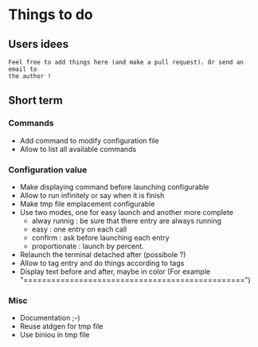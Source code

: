 # Things to do

## Users idees
    Feel free to add things here (and make a pull request). Or send an email to
    the author !

## Short term

### Commands
 + Add command to modify configuration file
 + Allow to list all available commands

### Configuration value
 + Make displaying command before launching configurable
 + Allow to run infinitely or say when it is finish
 + Make tmp file emplacement configurable
 + Use two modes, one for easy launch and another more
   complete
    + alway runnig : be sure that there entry are always running
    + easy : one entry on each call
    + confirm : ask before launching each entry
    + proportionate : launch by percent.
 + Relaunch the terminal detached after (possibole ?)
 + Allow to tag entry and do things according to tags
 + Display text before and after, maybe in color (For example
   "================================================")

### Misc
 + Documentation ;-)
 + Reuse atdgen for tmp file
 + Use biniou in tmp file
